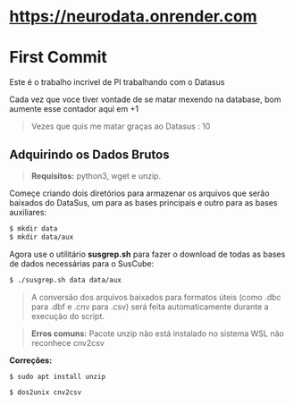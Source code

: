 # https://neurodata.onrender.com
# First Commit

Este é o trabalho incrivel de PI trabalhando com o Datasus

Cada vez que voce tiver vontade de se matar mexendo na database, bom
aumente esse contador aqui em +1

> Vezes que quis me matar graças ao Datasus : 10


## Adquirindo os Dados Brutos
> **Requisitos:** python3, wget e unzip.

Começe criando dois diretórios para armazenar os arquivos que serão baixados do DataSus, um para as bases principais e outro para as bases auxiliares:
```sh
$ mkdir data
$ mkdir data/aux
```
Agora use o utilitário **susgrep.sh** para fazer o download de todas as bases de dados necessárias para o SusCube:
```sh
$ ./susgrep.sh data data/aux
```
> A conversão dos arquivos baixados para formatos úteis (como .dbc para .dbf e .cnv para .csv) será feita automaticamente durante a execução do script.

> **Erros comuns:**
> Pacote unzip não está instalado no sistema
> WSL não reconhece cnv2csv

**Correções:**

```bash
$ sudo apt install unzip
```

```bash
$ dos2unix cnv2csv
```
